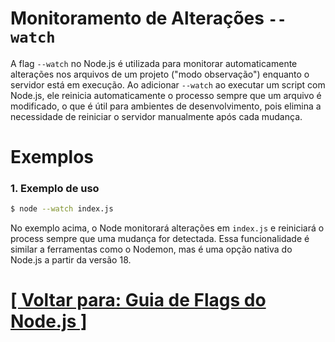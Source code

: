 # Monitoramento de Alterações `--watch`

A flag `--watch` no Node.js é utilizada para monitorar automaticamente alterações nos arquivos de um projeto ("modo observação") enquanto o servidor está em execução. Ao adicionar `--watch` ao executar um script com Node.js, ele reinicia automaticamente o processo sempre que um arquivo é modificado, o que é útil para ambientes de desenvolvimento, pois elimina a necessidade de reiniciar o servidor manualmente após cada mudança.

# Exemplos

### 1. Exemplo de uso

```Bash
$ node --watch index.js
```

No exemplo acima, o Node monitorará alterações em `index.js` e reiniciará o process sempre que uma mudança for detectada. Essa funcionalidade é similar a ferramentas como o Nodemon, mas é uma opção nativa do Node.js a partir da versão 18.

# [[ Voltar para: Guia de Flags do Node.js ]](./1-guia-flags-node-js.md)